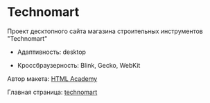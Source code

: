 # Technomart

Проект десктопного сайта магазина строительных инструментов "Technomart"

- Адаптивность: desktop

- Кроссбраузерность: Blink, Gecko, WebKit

Автор макета: [HTML Academy](https://htmlacademy.ru/)

Главная страница: [technomart](https://vaivankov.github.io/html-technomart-desktop/)
